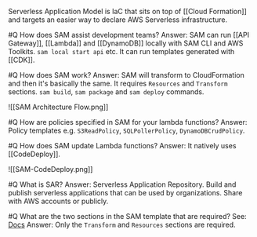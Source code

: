 Serverless Application Model is IaC that sits on top of [[Cloud Formation]] and targets an easier way to declare AWS Serverless infrastructure.

#Q How does SAM assist development teams?
Answer: SAM can run [[API Gateway]], [[Lambda]] and [[DynamoDB]] locally with SAM CLI and AWS Toolkits. `sam local start api` etc. It can run templates generated with [[CDK]].

#Q How does SAM work?
Answer: SAM will transform to CloudFormation and then it's basically the same. It requires `Resources` and `Transform` sections. `sam build`, `sam package`
 and `sam deploy` commands.
 
 ![[SAM Architecture Flow.png]]

#Q How are policies specified in SAM for your lambda functions?
Answer: Policy templates e.g. `S3ReadPolicy`, `SQLPollerPolicy`, `DynamoDBCrudPolicy`.

#Q How does SAM update Lambda functions?
Answer: It natively uses [[CodeDeploy]].

![[SAM-CodeDeploy.png]]

#Q What is SAR?
Answer: Serverless Application Repository. Build and publish serverless applications that can be used by organizations. Share with AWS accounts or publicly.

#Q What are the two sections in the SAM template that are required?
See: [Docs](https://docs.aws.amazon.com/serverless-application-model/latest/developerguide/sam-specification-template-anatomy.html)
Answer: Only the `Transform` and `Resources` sections are required.
